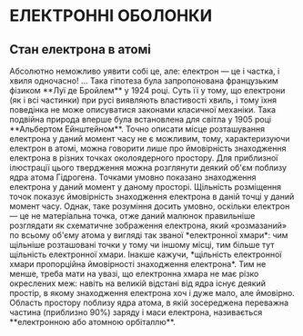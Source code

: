 # ЕЛЕКТРОННІ ОБОЛОНКИ

<h2>Стан електрона в атомі</h2>
Абсолютно неможливо уявити собі це, але: електрон ― це і частка, і хвиля одночасно! ...
Така гіпотеза була запропонована французьким фізиком **Луї де Бройлем** у 1924 році.
Суть її у тому, що електрони (як і всі частинки) при русі виявляють властивості хвиль, і тому їхня поведінка не може описуватися законами класичної механіки.
Така подвійна природа вперше була встановлена для світла у 1905 році **Альбертом Ейнштейном**.
Точно описати місце розташування електрона у даний момент часу не є можливим, тому, характеризуючи електрон в атомі, можна говорити лише про ймовірність знаходження електрона в різних точках околоядерного простору.
Для приблизної ілюстрації цього твердження можна розглянути деякий об'єм поблизу ядра атома Гідрогена. Точками умовно показано знаходження електрона у даний момент у даному просторі.     
<!---Електронна хмара як набір моментальних «фотографій» електрона:
а-вид з боку; б-вид у розрізі---->
Щільність розміщення точок показує ймовірність знаходження електрона в даній точці у даний момент часу.      
Однак, таке розуміння досить умовно, оскільки електрон ― це не матеріальна точка, отже даний малюнок правильніше розглядати як схематичне зображення електрона, який «розмазаний» по всьому об'єму атома у вигляді так званої *електронної хмари*: чим щільніше розташовані точки у тому чи іншому місці, тим більше тут щільність електронної хмари. Інакше кажучи, *щільність електронної хмари пропорційна ймовірності знаходження електрона*.     
Тим не менше, треба мати на увазі, що електронна хмара не має різко окреслених меж: навіть на великій відстані від ядра існує деякий простір, в якому знаходження електрона хоч і дуже мало, але ймовірно.       
Область простору поблизу ядра атома, в якій зосереджена переважна частина (приблизно 90%) заряду і маси електрона, називається **електронною або атомною орбіталлю**.  
<!----анимашка Що таке орбіталь?
(вставка відп..анімації--->
